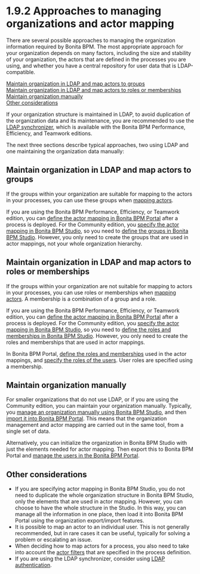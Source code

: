 # 1.9.2 Approaches to managing organizations and actor mapping

There are several possible approaches to managing the organization information required by Bonita BPM. The most appropriate approach for your organization depends on many factors, including the size and stability of your organization, the actors that are defined in the processes you are using, and whether you have a central repository for user data that is LDAP-compatible.

[Maintain organization in LDAP and map actors to groups](#ldap_groups)  
[Maintain organization in LDAP and map actors to roles or memberships](#ldap_roles)  
[Maintain organization manually](#manual)  
[Other considerations](#other)

If your organization structure is maintained in LDAP, to avoid duplication of the organization data and its maintenance, you are recommended to use the [LDAP synchronizer](/ldap-synchronizer.md), 
which is available with the Bonita BPM Performance, Efficiency, and Teamwork editions.

The next three sections describe typical approaches, two using LDAP and one maintaining the organization data manually:

## Maintain organization in LDAP and map actors to groups

If the groups within your organization are suitable for mapping to the actors in your processes, you can use these groups when [mapping actors](/actors.md#Mapping_an_actor).

If you are using the Bonita BPM Performance, Efficiency, or Teamwork edition, you can [define the actor mapping in Bonita BPM Portal](/processes.md#importmap) after a process is deployed. 
For the Community edition, you [specify the
actor mapping in Bonita BPM Studio](/actors.md#Mapping_an_actor), so you need to [define the groups in Bonita BPM Studio](/organization-management-in-bonita-bpm-studio.md). However, you only need to create the groups that are used in actor mappings, not your whole organization hierarchy.

## Maintain organization in LDAP and map actors to roles or memberships

If the groups within your organization are not suitable for mapping to actors in your processes, you can use roles or memberships when [mapping actors](/actors.md#Mapping_an_actor). 
A membership is a combination of a group and a role.

If you are using the Bonita BPM Performance, Efficiency, or Teamwork edition, you can [define the actor mapping in Bonita BPM Portal](/processes.md#importmap) after a process is deployed. 
For the Community edition, you [specify the
actor mapping in Bonita BPM Studio](/actors.md#Mapping_an_actor), so you need to [define the roles and memberships in Bonita BPM Studio](/organization-management-in-bonita-bpm-studio.md). However, you only need to create the roles and memberships that are used in actor mappings.

In Bonita BPM Portal, [define the roles and memberships](/role.md) used in the actor mappings, and [specify the roles of the users](/manage-a-user.md). User roles are specified using a membership.

## Maintain organization manually

For smaller organizations that do not use LDAP, or if you are using the Community edition, you can maintain your organization manually.
Typically, you [manage an organization manually using Bonita BPM Studio](/organization-management-in-bonita-bpm-studio.md), and then [import it into Bonita BPM Portal](/importexport-an-organization.md). 
This means that the organization management and actor mapping are carried out in the same tool, from a single set of data.

Alternatively, you can initialize the organization in Bonita BPM Studio with just the elements needed for actor mapping. Then export this to Bonita BPM Portal and [manage the users in the Bonita BPM Portal](/manage-a-user.md).

## Other considerations

* If you are specifying actor mapping in Bonita BPM Studio, you do not need to duplicate the whole organization structure in Bonita BPM Studio, only the elements that are used in actor mapping. 
However, you can choose to have the whole structure in the Studio. In this way, you can manage all the information in one place, then load it into Bonita BPM Portal using the organization export/import features.
* It is possible to map an actor to an individual user. This is not generally recommended, but in rare cases it can be useful, typically for solving a problem or escalating an issue.
* When deciding how to map actors for a process, you also need to take into account the [actor filters](/actor-filtering.md) that are specified in the process definition.
* If you are using the LDAP synchronizer, consider using [LDAP authentication](/active-directory-or-ldap-authentication.md).